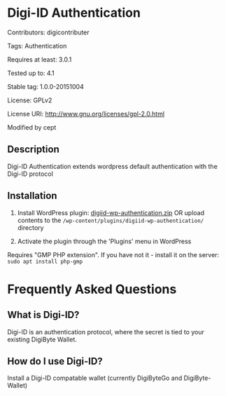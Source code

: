 Digi-ID Authentication
===

Contributors: digicontributer

Tags: Authentication

Requires at least: 3.0.1

Tested up to: 4.1

Stable tag: 1.0.0-20151004

License: GPLv2

License URI: http://www.gnu.org/licenses/gpl-2.0.html

Modified by cept

Description
---

Digi-ID Authentication extends wordpress default authentication with the Digi-ID protocol

Installation
---

1. Install WordPress plugin: [digiid-wp-authentication.zip](https://github.com/cept73/digiid-wp-authentication/raw/master/digiid-wp-authentication.zip) OR upload contents to the `/wp-content/plugins/digiid-wp-authentication/` directory

2. Activate the plugin through the 'Plugins' menu in WordPress

Requires "GMP PHP extension". If you have not it - install it on the server: `sudo apt install php-gmp`

Frequently Asked Questions
===

What is Digi-ID?
---
Digi-ID is an authentication protocol, where the secret is tied to your existing DigiByte Wallet.

How do I use Digi-ID?
---
Install a Digi-ID compatable wallet (currently DigiByteGo and DigiByte-Wallet)
